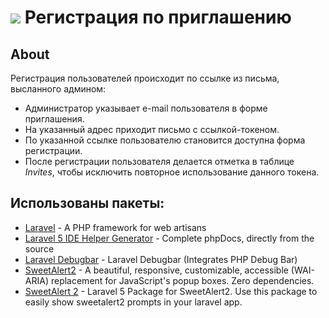 # <img src="https://laravel.com/assets/img/components/logo-laravel.svg"> Регистрация по приглашению

## About
Регистрация пользователей происходит по ссылке из письма, высланного админом: 
- Администратор указывает e-mail пользователя в форме приглашения.
- На указанный адрес приходит письмо с ссылкой-токеном.
- По указанной ссылке пользователю становится доступна форма регистрации.
- После регистрации пользователя делается отметка в таблице *Invites*, чтобы исключить повторное использование данного токена.

## Использованы пакеты:
- [Laravel](https://github.com/laravel/laravel) - A PHP framework for web artisans
- [Laravel 5 IDE Helper Generator](https://github.com/barryvdh/laravel-ide-helper) - Complete phpDocs, directly from the source
- [Laravel Debugbar](https://github.com/barryvdh/laravel-debugbar) - Laravel Debugbar (Integrates PHP Debug Bar)
- [SweetAlert2](https://github.com/sweetalert2/sweetalert2) - A beautiful, responsive, customizable, accessible (WAI-ARIA) replacement for JavaScript's popup boxes. Zero dependencies.
- [SweetAlert 2](https://github.com/softon/sweetalert) - Laravel 5 Package for SweetAlert2. Use this package to easily show sweetalert2 prompts in your laravel app.

